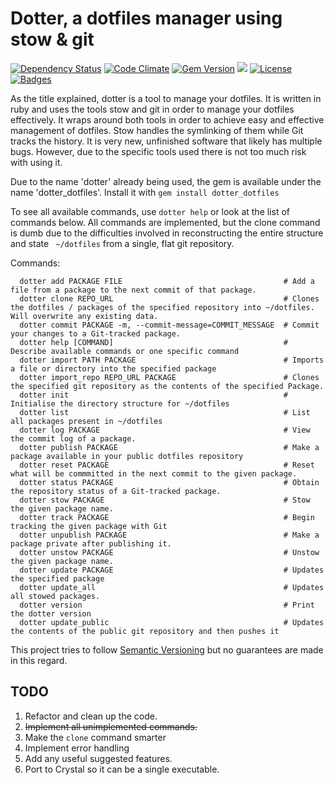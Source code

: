 # Dotter, a dotfiles manager using stow & git

[![Dependency Status](http://img.shields.io/gemnasium/samis/dotter.svg)](https://gemnasium.com/samis/dotter)
[![Code Climate](http://img.shields.io/codeclimate/github/samis/dotter.svg)](https://codeclimate.com/github/samis/dotter)
[![Gem Version](http://img.shields.io/gem/v/dotter_dotfiles.svg)](https://rubygems.org/gems/dotter_dotfiles)
![](http://ruby-gem-downloads-badge.herokuapp.com/dotter_dotfiles)
[![License](http://img.shields.io/:license-mit-blue.svg)](http://samis.mit-license.org)
[![Badges](http://img.shields.io/:badges-5/5-ff6799.svg)](https://github.com/badges/badgerbadgerbadger)


As the title explained, dotter is a tool to manage your dotfiles. It is written in ruby and uses the tools stow and git in order to manage your dotfiles effectively.
It wraps around both tools in order to achieve easy and effective management of dotfiles. Stow handles the symlinking of them while Git tracks the history.
It is very new, unfinished software that likely has multiple bugs. However, due to the specific tools used there is not too much risk with using it.

Due to the name 'dotter' already being used, the gem is available under the name 'dotter_dotfiles'. Install it with `gem install dotter_dotfiles`

To see all available commands, use `dotter help` or look at the list of commands below. All commands are implemented, but the clone command is dumb due to the difficulties
involved in reconstructing the entire structure and state ` ~/dotfiles` from a single, flat git repository.

Commands:
```
  dotter add PACKAGE FILE                                    # Add a file from a package to the next commit of that package.
  dotter clone REPO_URL                                      # Clones the dotfiles / packages of the specified repository into ~/dotfiles. Will overwrite any existing data.
  dotter commit PACKAGE -m, --commit-message=COMMIT_MESSAGE  # Commit your changes to a Git-tracked package.
  dotter help [COMMAND]                                      # Describe available commands or one specific command
  dotter import PATH PACKAGE                                 # Imports a file or directory into the specified package
  dotter import_repo REPO_URL PACKAGE                        # Clones the specified git repository as the contents of the specified Package.
  dotter init                                                # Initialise the directory structure for ~/dotfiles
  dotter list                                                # List all packages present in ~/dotfiles
  dotter log PACKAGE                                         # View the commit log of a package.
  dotter publish PACKAGE                                     # Make a package available in your public dotfiles repository
  dotter reset PACKAGE                                       # Reset what will be commmitted in the next commit to the given package.
  dotter status PACKAGE                                      # Obtain the repository status of a Git-tracked package.
  dotter stow PACKAGE                                        # Stow the given package name.
  dotter track PACKAGE                                       # Begin tracking the given package with Git
  dotter unpublish PACKAGE                                   # Make a package private after publishing it.
  dotter unstow PACKAGE                                      # Unstow the given package name.
  dotter update PACKAGE                                      # Updates the specified package
  dotter update_all                                          # Updates all stowed packages.
  dotter version                                             # Print the dotter version
  dotter update_public                                       # Updates the contents of the public git repository and then pushes it
```
This project tries to follow [Semantic Versioning](http://semver.org/) but no guarantees are made in this regard.
## TODO
1. Refactor and clean up the code.
2. ~~Implement all unimplemented commands.~~
3. Make the `clone` command smarter
4. Implement error handling
5. Add any useful suggested features.
6. Port to Crystal so it can be a single executable.

